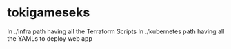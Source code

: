 # tokigameseks
In ./Infra path having all the Terraform Scripts
In ./kubernetes path having all the YAMLs to deploy web app